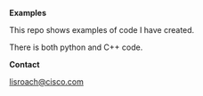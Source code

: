 <b>Examples</b>

This repo shows examples of code I have created.

There is both python and C++ code. 

<b>Contact</b>

lisroach@cisco.com
